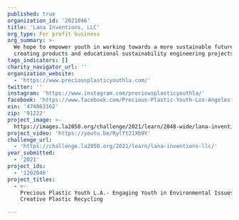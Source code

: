 ```yaml
---
published: true
organization_id: '2021046'
title: 'Lana Inventions, LLC'
org_type: For profit business
org_summary: >-
  We hope to empower youth in working towards a more sustainable future by
  creating products and educational sustainability engineering projects.
tags_indicators: []
charity_navigator_url: ''
organization_website:
  - 'https://www.preciousplasticyouthla.com/'
twitter: ''
instagram: 'https://www.instagram.com/preciousplasticyouthla/'
facebook: 'https://www.facebook.com/Precious-Plastic-Youth-Los-Angeles-109353297918595'
ein: '474863162'
zip: '91222'
project_image: >-
  https://images.la2050.org/challenge/2021/learn/2048-wide/lana-inventions-llc.jpg
project_video: 'https://youtu.be/RylYt21Xb9Y'
challenge_url:
  - 'https://challenge.la2050.org/2021/learn/lana-inventions-llc/'
year_submitted:
  - '2021'
project_ids:
  - '1202046'
project_titles:
  - >-
    Precious Plastic Youth L.A.- Engaging Youth in Environmental Issues Through
    Creative Plastic Recycling

---
```

